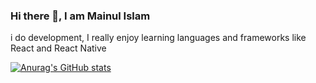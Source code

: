 ### Hi there 👋, I am Mainul Islam

i do development,  I really enjoy learning languages and frameworks like React and React Native 

[![Anurag's GitHub stats](https://github-readme-stats.vercel.app/api?username=Mainul163)](https://github.com/anuraghazra/github-readme-stats)


